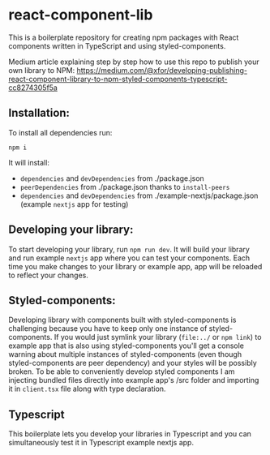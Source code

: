 # react-component-lib

This is a boilerplate repository for creating npm packages with React components written in TypeScript and using styled-components.

Medium article explaining step by step how to use this repo to publish your own library to NPM:
https://medium.com/@xfor/developing-publishing-react-component-library-to-npm-styled-components-typescript-cc8274305f5a

## Installation:

To install all dependencies run:

```
npm i
```

It will install:

- `dependencies` and `devDependencies` from ./package.json
- `peerDependencies` from ./package.json thanks to `install-peers`
- `dependencies` and `devDependencies` from ./example-nextjs/package.json (example `nextjs` app for testing)

## Developing your library:

To start developing your library, run `npm run dev`. It will build your library and run example `nextjs` app where you can test your components. Each time you make changes to your library or example app, app will be reloaded to reflect your changes.

## Styled-components:

Developing library with components built with styled-components is challenging because you have to keep only one instance of styled-components. If you would just symlink your library (`file:../` or `npm link`) to example app that is also using styled-components you'll get a console warning about multiple instances of styled-components (even though styled-components are peer dependency) and your styles will be possibly broken. To be able to conveniently develop styled components I am injecting bundled files directly into example app's /src folder and importing it in `client.tsx` file along with type declaration.

## Typescript

This boilerplate lets you develop your libraries in Typescript and you can simultaneously test it in Typescript example nextjs app.
